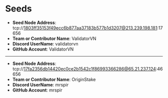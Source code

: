 # Seeds

- **Seed Node Address**: tcp://1803ff35153f49ecc6b877aa37183b577b1d3207@213.239.198.181:17656
- **Team or Contributor Name**: ValidatorVN
- **Discord UserName**: validatorvn
- **GitHub Account**: ValidatorVN

---
- **Seed Node Address**: tcp://17fa2356db14420ec0ce2b1542c1f86993366286@65.21.237.124:46656
- **Team or Contributor Name**: OriginStake
- **Discord UserName**: mrspir
- **GitHub Account**: mrspir

